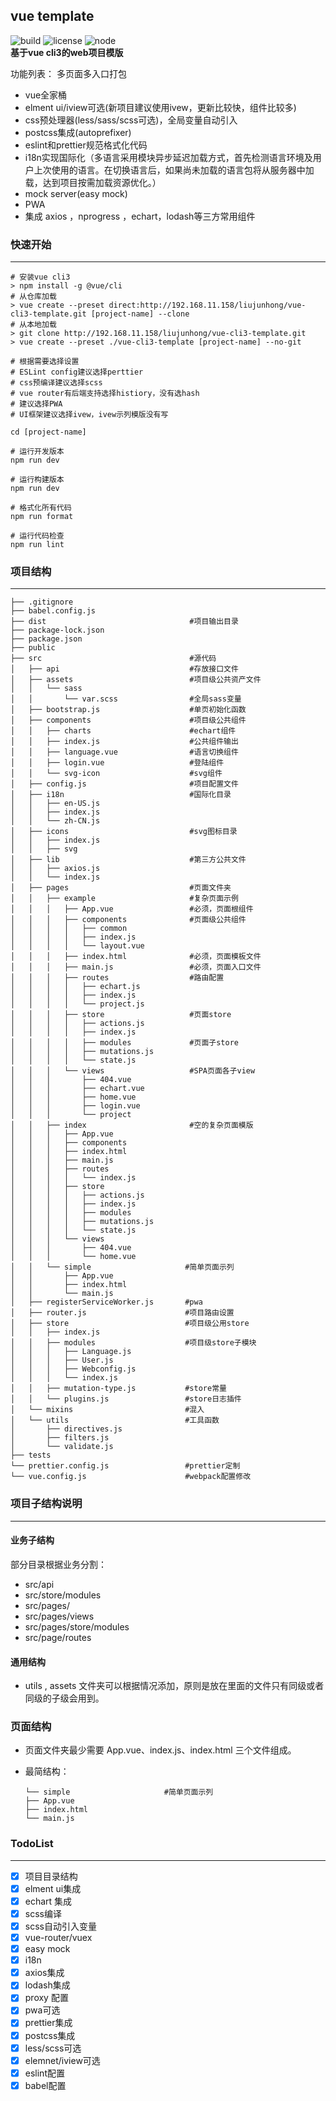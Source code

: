 ## vue template 
![build](https://img.shields.io/badge/build-passing-brightgreen.svg)  ![license](https://img.shields.io/badge/license-MIT-green.svg)  ![node](https://img.shields.io/badge/node%40latest-%3E%3D%208.0.0-brightgreen.svg)  
**基于vue cli3的web项目模版**

功能列表：
 多页面多入口打包
+ vue全家桶
+  elment ui/iview可选(新项目建议使用ivew，更新比较快，组件比较多)
+ css预处理器(less/sass/scss可选)，全局变量自动引入
+ postcss集成(autoprefixer)
+  eslint和prettier规范格式化代码
+  i18n实现国际化（多语言采用模块异步延迟加载方式，首先检测语言环境及用户上次使用的语言。在切换语言后，如果尚未加载的语言包将从服务器中加载，达到项目按需加载资源优化。）
+ mock server(easy mock)
+ PWA
+ 集成 axios ，nprogress ，echart，lodash等三方常用组件

### 快速开始
----

````
# 安装vue cli3
> npm install -g @vue/cli
# 从仓库加载
> vue create --preset direct:http://192.168.11.158/liujunhong/vue-cli3-template.git [project-name] --clone
# 从本地加载
> git clone http://192.168.11.158/liujunhong/vue-cli3-template.git
> vue create --preset ./vue-cli3-template [project-name] --no-git

# 根据需要选择设置
# ESLint config建议选择perttier
# css预编译建议选择scss
# vue router有后端支持选择histiory，没有选hash
# 建议选择PWA
# UI框架建议选择ivew，ivew示列模版没有写

cd [project-name]

# 运行开发版本
npm run dev

# 运行构建版本
npm run dev

# 格式化所有代码
npm run format

# 运行代码检查
npm run lint
````

### 项目结构
----
````
├── .gitignore
├── babel.config.js
├── dist                                #项目输出目录
├── package-lock.json
├── package.json
├── public
├── src                                 #源代码
│   ├── api                             #存放接口文件    
│   ├── assets                          #项目级公共资产文件
│   │   └── sass                        
│   │       └── var.scss                #全局sass变量
│   ├── bootstrap.js                    #单页初始化函数
│   ├── components                      #项目级公共组件
│   │   ├── charts                      #echart组件
│   │   ├── index.js                    #公共组件输出
│   │   ├── language.vue                #语言切换组件
│   │   ├── login.vue                   #登陆组件
│   │   └── svg-icon                    #svg组件
│   ├── config.js                       #项目配置文件
│   ├── i18n                            #国际化目录
│   │   ├── en-US.js
│   │   ├── index.js
│   │   └── zh-CN.js
│   ├── icons                           #svg图标目录
│   │   ├── index.js
│   │   ├── svg
│   ├── lib                             #第三方公共文件
│   │   ├── axios.js
│   │   └── index.js
│   ├── pages                           #页面文件夹
│   │   ├── example                     #复杂页面示例   
│   │   │   ├── App.vue                 #必须，页面根组件
│   │   │   ├── components              #页面级公共组件
│   │   │   │   ├── common
│   │   │   │   ├── index.js
│   │   │   │   └── layout.vue
│   │   │   ├── index.html              #必须，页面模板文件
│   │   │   ├── main.js                 #必须，页面入口文件
│   │   │   ├── routes                  #路由配置
│   │   │   │   ├── echart.js
│   │   │   │   ├── index.js
│   │   │   │   └── project.js
│   │   │   ├── store                   #页面store
│   │   │   │   ├── actions.js
│   │   │   │   ├── index.js
│   │   │   │   ├── modules             #页面子store
│   │   │   │   ├── mutations.js
│   │   │   │   └── state.js
│   │   │   └── views                   #SPA页面各子view
│   │   │       ├── 404.vue
│   │   │       ├── echart.vue
│   │   │       ├── home.vue
│   │   │       ├── login.vue
│   │   │       └── project
│   │   ├── index                       #空的复杂页面模版
│   │   │   ├── App.vue
│   │   │   ├── components
│   │   │   ├── index.html
│   │   │   ├── main.js
│   │   │   ├── routes
│   │   │   │   └── index.js
│   │   │   ├── store
│   │   │   │   ├── actions.js
│   │   │   │   ├── index.js
│   │   │   │   ├── modules
│   │   │   │   ├── mutations.js
│   │   │   │   └── state.js
│   │   │   └── views
│   │   │       ├── 404.vue
│   │   │       └── home.vue
│   │   └── simple                     #简单页面示列     
│   │       ├── App.vue
│   │       ├── index.html
│   │       └── main.js
│   ├── registerServiceWorker.js       #pwa
│   ├── router.js                      #项目路由设置
│   ├── store                          #项目级公用store
│   │   ├── index.js
│   │   ├── modules                    #项目级store子模块
│   │   │   ├── Language.js
│   │   │   ├── User.js
│   │   │   ├── Webconfig.js
│   │   │   └── index.js
│   │   ├── mutation-type.js           #store常量
│   │   └── plugins.js                 #store日志插件
│   └── mixins                         #混入
│   └── utils                          #工具函数
│       ├── directives.js               
│       ├── filters.js
│       └── validate.js
├── tests
└── prettier.config.js                 #prettier定制
└── vue.config.js                      #webpack配置修改
````

### 项目子结构说明
----

#### 业务子结构

部分目录根据业务分割：

+ src/api
+ src/store/modules
+ src/pages/
+ src/pages/views
+ src/pages/store/modules
+ src/page/routes

#### 通用结构

+ utils , assets 文件夹可以根据情况添加，原则是放在里面的文件只有同级或者同级的子级会用到。

### 页面结构

+ 页面文件夹最少需要 App.vue、index.js、index.html 三个文件组成。
+ 最简结构：
  
  ````
  └── simple                     #简单页面示列     
  ├── App.vue
  ├── index.html
  └── main.js
  ````

### TodoList
----
- [x] 项目目录结构
- [x] elment ui集成
- [x] echart 集成
- [x] scss编译
- [x] scss自动引入变量
- [x] vue-router/vuex
- [x] easy mock
- [x] i18n 
- [x] axios集成
- [x] lodash集成
- [x] proxy 配置
- [x] pwa可选
- [x] prettier集成
- [x] postcss集成
- [x] less/scss可选
- [x] elemnet/iview可选
- [x] eslint配置
- [x] babel配置
